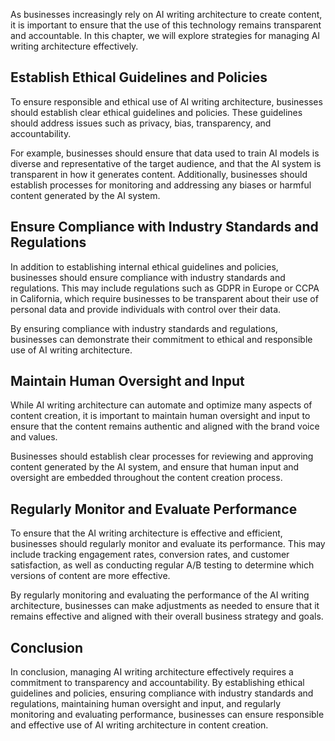 
As businesses increasingly rely on AI writing architecture to create content, it is important to ensure that the use of this technology remains transparent and accountable. In this chapter, we will explore strategies for managing AI writing architecture effectively.

Establish Ethical Guidelines and Policies
-----------------------------------------

To ensure responsible and ethical use of AI writing architecture, businesses should establish clear ethical guidelines and policies. These guidelines should address issues such as privacy, bias, transparency, and accountability.

For example, businesses should ensure that data used to train AI models is diverse and representative of the target audience, and that the AI system is transparent in how it generates content. Additionally, businesses should establish processes for monitoring and addressing any biases or harmful content generated by the AI system.

Ensure Compliance with Industry Standards and Regulations
---------------------------------------------------------

In addition to establishing internal ethical guidelines and policies, businesses should ensure compliance with industry standards and regulations. This may include regulations such as GDPR in Europe or CCPA in California, which require businesses to be transparent about their use of personal data and provide individuals with control over their data.

By ensuring compliance with industry standards and regulations, businesses can demonstrate their commitment to ethical and responsible use of AI writing architecture.

Maintain Human Oversight and Input
----------------------------------

While AI writing architecture can automate and optimize many aspects of content creation, it is important to maintain human oversight and input to ensure that the content remains authentic and aligned with the brand voice and values.

Businesses should establish clear processes for reviewing and approving content generated by the AI system, and ensure that human input and oversight are embedded throughout the content creation process.

Regularly Monitor and Evaluate Performance
------------------------------------------

To ensure that the AI writing architecture is effective and efficient, businesses should regularly monitor and evaluate its performance. This may include tracking engagement rates, conversion rates, and customer satisfaction, as well as conducting regular A/B testing to determine which versions of content are more effective.

By regularly monitoring and evaluating the performance of the AI writing architecture, businesses can make adjustments as needed to ensure that it remains effective and aligned with their overall business strategy and goals.

Conclusion
----------

In conclusion, managing AI writing architecture effectively requires a commitment to transparency and accountability. By establishing ethical guidelines and policies, ensuring compliance with industry standards and regulations, maintaining human oversight and input, and regularly monitoring and evaluating performance, businesses can ensure responsible and effective use of AI writing architecture in content creation.
